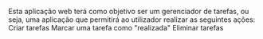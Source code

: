 Esta aplicação web terá como objetivo ser um gerenciador de tarefas, ou seja, uma aplicação que permitirá ao utilizador realizar as seguintes ações: 
Criar tarefas 
Marcar uma tarefa como "realizada" 
Eliminar tarefas
